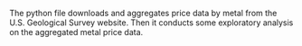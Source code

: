 The python file downloads and aggregates price data by metal from the U.S. Geological Survey website. Then it conducts some exploratory analysis on the aggregated metal price data.
